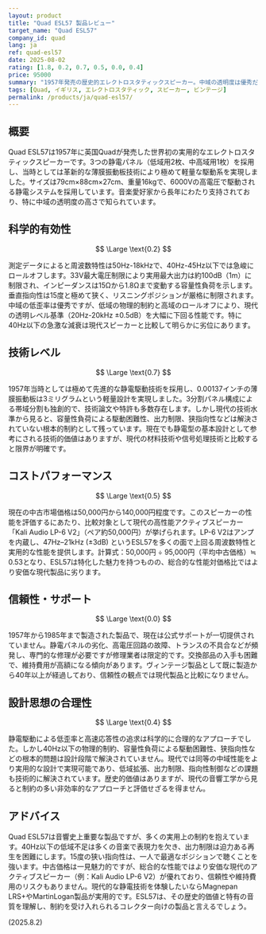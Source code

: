 ```yaml
---
layout: product
title: "Quad ESL57 製品レビュー"
target_name: "Quad ESL57"
company_id: quad
lang: ja
ref: quad-esl57
date: 2025-08-02
rating: [1.8, 0.2, 0.7, 0.5, 0.0, 0.4]
price: 95000
summary: "1957年発売の歴史的エレクトロスタティックスピーカー。中域の透明度は優秀だが、40Hz以下の急峻なロールオフ、出力制約、狭い指向性など現代基準では重大な制約が多数存在する。"
tags: [Quad, イギリス, エレクトロスタティック, スピーカー, ビンテージ]
permalink: /products/ja/quad-esl57/
---
```

## 概要

Quad ESL57は1957年に英国Quadが発売した世界初の実用的なエレクトロスタティックスピーカーです。3つの静電パネル（低域用2枚、中高域用1枚）を採用し、当時としては革新的な薄膜振動板技術により極めて軽量な駆動系を実現しました。サイズは79cm×88cm×27cm、重量16kgで、6000Vの高電圧で駆動される静電システムを採用しています。音楽愛好家から長年にわたり支持されており、特に中域の透明度の高さで知られています。

## 科学的有効性

$$ \Large \text{0.2} $$

測定データによると周波数特性は50Hz-18kHzで、40Hz-45Hz以下では急峻にロールオフします。33V最大電圧制限により実用最大出力は約100dB（1m）に制限され、インピーダンスは15Ωから1.8Ωまで変動する容量性負荷を示します。垂直指向性は15度と極めて狭く、リスニングポジションが厳格に制限されます。中域の低歪率は優秀ですが、低域の物理的制約と高域のロールオフにより、現代の透明レベル基準（20Hz-20kHz ±0.5dB）を大幅に下回る性能です。特に40Hz以下の急激な減衰は現代スピーカーと比較して明らかに劣位にあります。

## 技術レベル

$$ \Large \text{0.7} $$

1957年当時としては極めて先進的な静電駆動技術を採用し、0.00137インチの薄膜振動板は3ミリグラムという軽量設計を実現しました。3分割パネル構成による帯域分割も独創的で、技術論文や特許も多数存在します。しかし現代の技術水準から見ると、容量性負荷による駆動困難性、出力制限、狭指向性などは解決されていない根本的制約として残っています。現在でも静電型の基本設計として参考にされる技術的価値はありますが、現代の材料技術や信号処理技術と比較すると限界が明確です。

## コストパフォーマンス

$$ \Large \text{0.5} $$

現在の中古市場価格は50,000円から140,000円程度です。このスピーカーの性能を評価するにあたり、比較対象として現代の高性能アクティブスピーカー「Kali Audio LP-6 V2」（ペア約50,000円）が挙げられます。LP-6 V2はアンプを内蔵し、47Hz–21kHz (±3dB) というESL57を多くの面で上回る周波数特性と実用的な性能を提供します。計算式：50,000円 ÷ 95,000円（平均中古価格）≒ 0.53となり、ESL57は特化した魅力を持つものの、総合的な性能対価格比ではより安価な現代製品に劣ります。

## 信頼性・サポート

$$ \Large \text{0.0} $$

1957年から1985年まで製造された製品で、現在は公式サポートが一切提供されていません。静電パネルの劣化、高電圧回路の故障、トランスの不具合などが頻発し、専門的な修理が必要ですが修理業者は限定的です。交換部品の入手も困難で、維持費用が高額になる傾向があります。ヴィンテージ製品として既に製造から40年以上が経過しており、信頼性の観点では現代製品と比較になりません。

## 設計思想の合理性

$$ \Large \text{0.4} $$

静電駆動による低歪率と高速応答性の追求は科学的に合理的なアプローチでした。しかし40Hz以下の物理的制約、容量性負荷による駆動困難性、狭指向性などの根本的問題は設計段階で解決されていません。現代では同等の中域性能をより実用的な設計で実現可能であり、低域拡張、出力制限、指向性制御などの課題も技術的に解決されています。歴史的価値はありますが、現代の音響工学から見ると制約の多い非効率的なアプローチと評価せざるを得ません。

## アドバイス

Quad ESL57は音響史上重要な製品ですが、多くの実用上の制約を抱えています。40Hz以下の低域不足は多くの音楽で表現力を欠き、出力制限は迫力ある再生を困難にします。15度の狭い指向性は、一人で最適なポジションで聴くことを強います。中古価格は一見魅力的ですが、総合的な性能ではより安価な現代のアクティブスピーカー（例：Kali Audio LP-6 V2）が優れており、信頼性や維持費用のリスクもありません。現代的な静電技術を体験したいならMagnepan LRS+やMartinLogan製品が実用的です。ESL57は、その歴史的価値と特有の音質を理解し、制約を受け入れられるコレクター向けの製品と言えるでしょう。

(2025.8.2)
